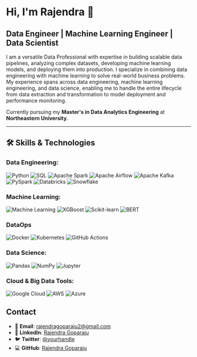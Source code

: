 # Hi, I'm Rajendra 👋
## Data Engineer | Machine Learning Engineer | Data Scientist

I am a versatile Data Professional with expertise in building scalable data pipelines, analyzing complex datasets, developing machine learning models, and deploying them into production. I specialize in combining data engineering with machine learning to solve real-world business problems. My experience spans across data engineering, machine learning engineering, and data science, enabling me to handle the entire lifecycle from data extraction and transformation to model deployment and performance monitoring. 

Currently pursuing my **Master's in Data Analytics Engineering** at **Northeastern University**.


---

## 🛠️ Skills & Technologies

### Data Engineering:
![Python](https://img.shields.io/badge/-Python-blue)
![SQL](https://img.shields.io/badge/-SQL-black)
![Apache Spark](https://img.shields.io/badge/-Apache%20Spark-E25A1C?logo=apache-spark)
![Apache Airflow](https://img.shields.io/badge/-Apache%20Airflow-017CEE?logo=apache-airflow)
![Apache Kafka](https://img.shields.io/badge/-Kafka-231F20?logo=apache-kafka)
![PySpark](https://img.shields.io/badge/-PySpark-orange)
![Databricks](https://img.shields.io/badge/-Databricks-FF5800?logo=databricks)
![Snowflake](https://img.shields.io/badge/-Snowflake-0045A4?logo=snowflake)

### Machine Learning:
![Machine Learning](https://img.shields.io/badge/-Machine%20Learning-FF6F61)
![XGBoost](https://img.shields.io/badge/-XGBoost-3b7fc4?logo=xgboost)
![Scikit-learn](https://img.shields.io/badge/-Scikit%20learn-F7931E?logo=scikit-learn)
![BERT](https://img.shields.io/badge/-BERT-9B3B32?logo=bert)

### DataOps
![Docker](https://img.shields.io/badge/-Docker-2496ED?logo=docker)
![Kubernetes](https://img.shields.io/badge/-Kubernetes-326ce5?logo=kubernetes)
![GitHub Actions](https://img.shields.io/badge/-GitHub%20Actions-2088FF?logo=github-actions)

### Data Science:
![Pandas](https://img.shields.io/badge/-Pandas-150458?logo=pandas)
![NumPy](https://img.shields.io/badge/-NumPy-013243?logo=numpy)
![Jupyter](https://img.shields.io/badge/-Jupyter-F37626?logo=jupyter)

### Cloud & Big Data Tools:
![Google Cloud](https://img.shields.io/badge/-Google%20Cloud-4285F4?logo=googlecloud)
![AWS](https://img.shields.io/badge/-AWS-232F3E?logo=amazon-aws)
![Azure](https://img.shields.io/badge/-Azure-0078D4?logo=microsoft-azure)


## Contact

- 📧 **Email**: [rajendragoparaju2@gmail.com](mailto:rajendragoparaju2@gmail.com)
- 💼 **LinkedIn**: [Rajendra Goparaju](https://www.linkedin.com/in/rajendra-goparaju-941257176/)
- 🐦 **Twitter**: [@yourhandle](https://twitter.com/yourhandle)
- 💻 **GitHub**: [Rajendra Goparaju](https://github.com/yourusername)
